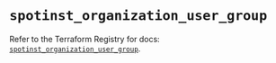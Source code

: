 # `spotinst_organization_user_group`

Refer to the Terraform Registry for docs: [`spotinst_organization_user_group`](https://registry.terraform.io/providers/spotinst/spotinst/1.214.0/docs/resources/organization_user_group).
